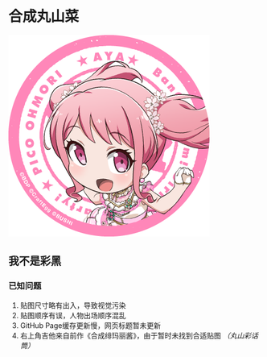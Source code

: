 # 合成丸山菜

![丸山彩](https://github.com/mitian233/ayachan/blob/master/Aya_PICO_Icon.png?raw=true "丸山彩")

## 我不是彩黑

### 已知问题 

1. 贴图尺寸略有出入，导致视觉污染
2. 贴图顺序有误，人物出场顺序混乱
3. GitHub Page缓存更新慢，网页标题暂未更新
4. 右上角吉他来自前作《合成绯玛丽酱》，由于暂时未找到合适贴图 *（丸山彩话筒）*